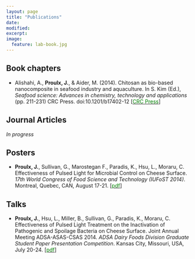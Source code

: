 ```yaml
---
layout: page
title: "Publications"
date: 
modified:
excerpt:
image:
  feature: lab-book.jpg
---
```


## Book chapters

* Alishahi, A., **Proulx, J.**, & Aider, M. (2014). Chitosan as bio-based nanocomposite in seafood industry and aquaculture. In S. Kim (Ed.), *Seafood science: Advances in chemistry, technology and applications* (pp. 211-231) CRC Press. doi:10.1201/b17402-12 [[<span style="color:green">CRC Press</span>](http://www.crcnetbase.com/doi/abs/10.1201/b17402-12)]

## Journal Articles

*In progress*

## <a name="IUFoST">Posters</a>

* **Proulx, J.**, Sullivan, G., Marostegan F., Paradis, K., Hsu, L., Moraru, C. Effectiveness of Pulsed Light for Microbial Control on Cheese Surface. *17th World Congress of Food Science and Technology (IUFoST 2014)*. Montreal, Quebec, CAN, August 17-21. [[<span style=" color:green">pdf</span>](https://dl.dropboxusercontent.com/u/51364198/Poster_IUFoST.pdf)]

## <a name="ADSA">Talks</a>

* **Proulx, J.**, Hsu, L., Miller, B., Sullivan, G., Paradis, K., Moraru, C. Effectiveness of Pulsed Light Treatment on the Inactivation of Pathogenic and Spoilage Bacteria on Cheese Surface.  Joint Annual Meeting ADSA-ASAS-CSAS 2014. *ADSA Dairy Foods Division Graduate Student Paper Presentation Competition*. Kansas City, Missouri, USA, July 20-24. [[<span style="color:green">pdf</span>](https://dl.dropboxusercontent.com/u/51364198/Presentation_ADSA.pdf)]
